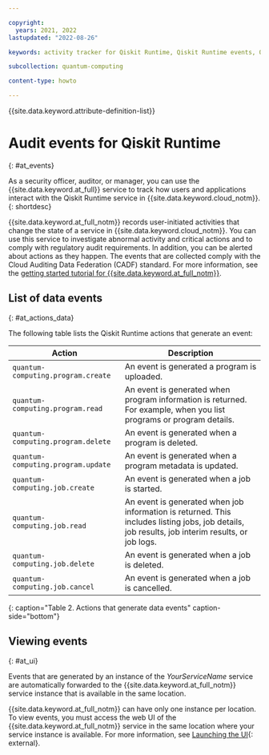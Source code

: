 ```yaml
---

copyright:
  years: 2021, 2022
lastupdated: "2022-08-26"

keywords: activity tracker for Qiskit Runtime, Qiskit Runtime events, Qiskit Runtime security, audit logs for Qiskit Runtime, viewing Qiskit Runtime events, Qiskit Runtime events

subcollection: quantum-computing

content-type: howto

---
```


{{site.data.keyword.attribute-definition-list}}


# Audit events for Qiskit Runtime
{: #at_events}

As a security officer, auditor, or manager, you can use the {{site.data.keyword.at_full}} service to track how users and applications interact with the Qiskit Runtime service in {{site.data.keyword.cloud_notm}}.
{: shortdesc}

{{site.data.keyword.at_full_notm}} records user-initiated activities that change the state of a service in {{site.data.keyword.cloud_notm}}. You can use this service to investigate abnormal activity and critical actions and to comply with regulatory audit requirements. In addition, you can be alerted about actions as they happen. The events that are collected comply with the Cloud Auditing Data Federation (CADF) standard. For more information, see the [getting started tutorial for {{site.data.keyword.at_full_notm}}](/docs/activity-tracker?topic=activity-tracker-getting-started).


## List of data events
{: #at_actions_data}

The following table lists the Qiskit Runtime actions that generate an event:

| Action                           | Description                        |
|----------------------------------|------------------------------------|
| `quantum-computing.program.create` | An event is generated a program is uploaded.     |
| `quantum-computing.program.read` | An event is generated when program information is returned. For example, when you list programs or program details.     |
| `quantum-computing.program.delete` | An event is generated when a program is deleted.     |
| `quantum-computing.program.update` | An event is generated when a program metadata is updated.     |
| `quantum-computing.job.create` | An event is generated when a job is started.     |
| `quantum-computing.job.read` | An event is generated when job information is returned. This includes listing jobs, job details, job results, job interim results, or job logs.      |
| `quantum-computing.job.delete` | An event is generated when a job is deleted.     |
| `quantum-computing.job.cancel` | An event is generated when a job is cancelled.     |
{: caption="Table 2. Actions that generate data events" caption-side="bottom"}


## Viewing events
{: #at_ui}

Events that are generated by an instance of the _YourServiceName_ service are automatically forwarded to the {{site.data.keyword.at_full_notm}} service instance that is available in the same location.

{{site.data.keyword.at_full_notm}} can have only one instance per location. To view events, you must access the web UI of the {{site.data.keyword.at_full_notm}} service in the same location where your service instance is available. For more information, see [Launching the UI](/docs/activity-tracker?topic=activity-tracker-launch){: external}.
